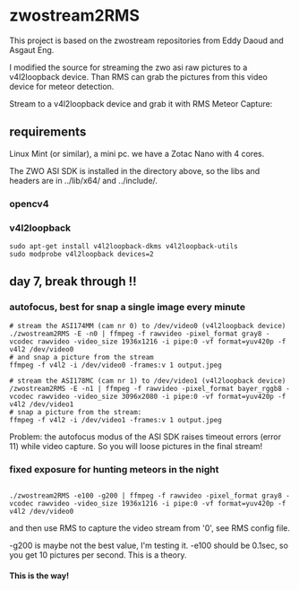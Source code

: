 # zwostream2RMS

This project is based on the zwostream repositories from Eddy Daoud and Asgaut Eng.

I modified the source for streaming the zwo asi raw pictures to a v4l2loopback device.
Than RMS can grab the pictures from this video device for meteor detection.

Stream to a v4l2loopback device and grab it with RMS Meteor Capture:

## requirements

Linux Mint (or similar), a mini pc. we have a Zotac Nano with 4 cores. 

The ZWO ASI SDK is installed in the directory above, so the libs and headers
are in ../lib/x64/ and ../include/.

### opencv4

### v4l2loopback

```
sudo apt-get install v4l2loopback-dkms v4l2loopback-utils
sudo modprobe v4l2loopback devices=2
```


## day 7, break through !!

### autofocus, best for snap a single image every minute

```
# stream the ASI174MM (cam nr 0) to /dev/video0 (v4l2loopback device)
./zwostream2RMS -E -n0 | ffmpeg -f rawvideo -pixel_format gray8 -vcodec rawvideo -video_size 1936x1216 -i pipe:0 -vf format=yuv420p -f v4l2 /dev/video0
# and snap a picture from the stream
ffmpeg -f v4l2 -i /dev/video0 -frames:v 1 output.jpeg

# stream the ASI178MC (cam nr 1) to /dev/video1 (v4l2loopback device)
/zwostream2RMS -E -n1 | ffmpeg -f rawvideo -pixel_format bayer_rggb8 -vcodec rawvideo -video_size 3096x2080 -i pipe:0 -vf format=yuv420p -f v4l2 /dev/video1
# snap a picture from the stream:
ffmpeg -f v4l2 -i /dev/video1 -frames:v 1 output.jpeg

```

Problem: the autofocus modus of the ASI SDK raises timeout errors (error 11) while video capture. So you will loose pictures  in the final stream!

### fixed exposure for hunting meteors in the night

```

./zwostream2RMS -e100 -g200 | ffmpeg -f rawvideo -pixel_format gray8 -vcodec rawvideo -video_size 1936x1216 -i pipe:0 -vf format=yuv420p -f v4l2 /dev/video0

```

and then use RMS to capture the video stream from '0', see RMS config file.

\-g200 is maybe not the best value, I'm testing it. -e100 should be 0.1sec, so you get 10 pictures per second. This is a theory.

#### This is the way!

